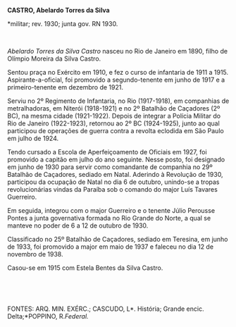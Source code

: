 **CASTRO, Abelardo Torres da Silva**

\*militar; rev. 1930; junta gov. RN 1930.

 

*Abelardo Torres da Silva Castro* nasceu no Rio de Janeiro em 1890,
filho de Olímpio Moreira da Silva Castro.

Sentou praça no Exército em 1910, e fez o curso de infantaria de 1911 a
1915. Aspirante-a-oficial, foi promovido a segundo-tenente em junho de
1917 e a primeiro-tenente em dezembro de 1921.

Serviu no 2º Regimento de Infantaria, no Rio (1917-1918), em companhias
de metralhadoras, em Niterói (1918-1921) e no 2º Batalhão de Caçadores
(2º BC), na mesma cidade (1921-1922). Depois de integrar a Polícia
Militar do Rio de Janeiro (1922-1923), retornou ao 2º BC (1924-1925),
junto ao qual participou de operações de guerra contra a revolta
eclodida em São Paulo em julho de 1924.

Tendo cursado a Escola de Aperfeiçoamento de Oficiais em 1927, foi
promovido a capitão em julho do ano seguinte. Nesse posto, foi designado
em junho de 1930 para servir como comandante de companhia no 29º
Batalhão de Caçadores, sediado em Natal. Aderindo à Revolução de 1930,
participou da ocupação de Natal no dia 6 de outubro, unindo-se a tropas
revolucionárias vindas da Paraíba sob o comando do major Luís Tavares
Guerreiro.

Em seguida, integrou com o major Guerreiro e o tenente Júlio Perousse
Pontes a junta governativa formada no Rio Grande do Norte, a qual se
manteve no poder de 6 a 12 de outubro de 1930.

Classificado no 25º Batalhão de Caçadores, sediado em Teresina, em junho
de 1933, foi promovido a major em maio de 1937 e faleceu no dia 12 de
novembro de 1938.

Casou-se em 1915 com Estela Bentes da Silva Castro.

 

 

FONTES: ARQ. MIN. EXÉRC.; CASCUDO, L*. História; Grande encic.
Delta;*POPPINO, R.*Federal.*

 

